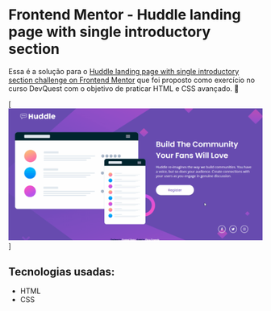 # Frontend Mentor - Huddle landing page with single introductory section

Essa é a solução para o [Huddle landing page with single introductory section challenge on Frontend Mentor](https://www.frontendmentor.io/challenges/huddle-landing-page-with-a-single-introductory-section-B_2Wvxgi0) que foi proposto como exercício no curso DevQuest com o objetivo de praticar HTML e CSS avançado. 🚀

[<img src="src/images/screenshot.gif" alt="Huddle landing page screenshot">]

## Tecnologias usadas:
- HTML
- CSS